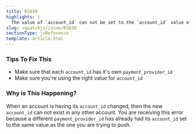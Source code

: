 ```yaml
---
title: RS030
highlights: |
  The value of `account_id` can not be set to the `account_id` value of a different account.
slug: squatchjs/issue/RS030
sectionType: jsReference
template: article.html
---
```


### Tips To Fix This

 - Make sure that each `account_id` has it's own `payment_provider_id`
 - Make sure you're using the right value for `account_id`

### Why is This Happening?

When an account is having its `account_id` changed, then the new `account_id` can not exist in any other account.
You are receiving this error because a different `payment_provider_id` has already had its `account_id` set to the same value as the one you are trying to push.